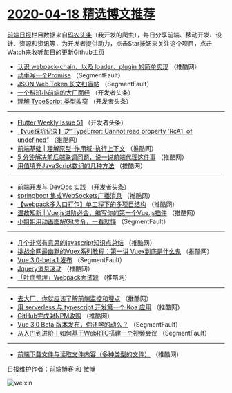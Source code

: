 # [2020-04-18 精选博文推荐](http://hao.caibaojian.com/date/2020/04/18)

[前端日报](http://caibaojian.com/c/news)栏目数据来自[码农头条](http://hao.caibaojian.com/)（我开发的爬虫），每日分享前端、移动开发、设计、资源和资讯等，为开发者提供动力，点击Star按钮来关注这个项目，点击Watch来收听每日的更新[Github主页](https://github.com/kujian/frontendDaily)
* [认识 webpack-chain、以及 loader、plugin 的简单实现](http://hao.caibaojian.com/141260.html) （推酷网）
* [动手写一个Promise](http://hao.caibaojian.com/141242.html) （SegmentFault）
* [JSON Web Token 长文扫盲帖](http://hao.caibaojian.com/141243.html) （SegmentFault）
* [一个科班小前端的大厂面经](http://hao.caibaojian.com/141247.html) （开发者头条）
* [理解 TypeScript 类型收窄](http://hao.caibaojian.com/141248.html) （开发者头条）

***
* [Flutter Weekly Issue 51](http://hao.caibaojian.com/141249.html) （开发者头条）
* [【vue踩坑记录】之“TypeError: Cannot read property &#039;RcA1&#039; of undefined”](http://hao.caibaojian.com/141264.html) （推酷网）
* [前端基础 | 理解原型-作用域-执行上下文](http://hao.caibaojian.com/141265.html) （推酷网）
* [5 分钟解决前后端联调问题，说一说前端代理这件事](http://hao.caibaojian.com/141268.html) （推酷网）
* [用值填充JavaScript数组的几种方法](http://hao.caibaojian.com/141259.html) （推酷网）

***
* [前端开发与 DevOps 实践](http://hao.caibaojian.com/141246.html) （开发者头条）
* [springboot 集成WebSockets广播消息](http://hao.caibaojian.com/141261.html) （推酷网）
* [【webpack多入口打包】单工程下的多项目结构](http://hao.caibaojian.com/141262.html) （推酷网）
* [温故知新 | Vue.js进阶必会，编写你的第一个Vue.js插件](http://hao.caibaojian.com/141254.html) （推酷网）
* [小姐姐用动画图解Git命令，一看就懂](http://hao.caibaojian.com/141240.html) （SegmentFault）

***
* [几个非常有意思的javascript知识点总结](http://hao.caibaojian.com/141255.html) （推酷网）
* [挑战全网最幽默的Vuex系列教程：第一讲 Vuex到底是什么鬼](http://hao.caibaojian.com/141266.html) （推酷网）
* [Vue 3.0-beta.1 发布](http://hao.caibaojian.com/141241.html) （SegmentFault）
* [Jquery消息滚动](http://hao.caibaojian.com/141256.html) （推酷网）
* [「吐血整理」Webpack面试题](http://hao.caibaojian.com/141267.html) （推酷网）

***
* [去大厂，你就应该了解前端监控和埋点](http://hao.caibaojian.com/141257.html) （推酷网）
* [用 serverless 与 typescript 开发第一个 Koa 应用](http://hao.caibaojian.com/141258.html) （推酷网）
* [GitHub完成对NPM收购](http://hao.caibaojian.com/141269.html) （推酷网）
* [Vue 3.0 Beta 版本发布，你还学的动么？](http://hao.caibaojian.com/141244.html) （SegmentFault）
* [从入门到进阶｜如何基于WebRTC搭建一个视频会议](http://hao.caibaojian.com/141245.html) （SegmentFault）

***
* [前端下载文件与读取文件内容（多种类型的文件）](http://hao.caibaojian.com/141263.html) （推酷网）

日报维护作者：[前端博客](http://caibaojian.com/) 和 [微博](http://caibaojian.com/go/weibo)

![weixin](https://user-images.githubusercontent.com/3055447/38468989-651132ac-3b80-11e8-8e6b-15122322a9d7.png)